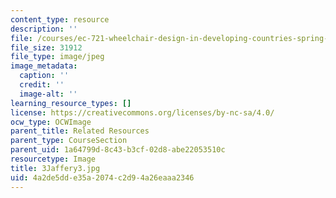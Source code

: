 ```yaml
---
content_type: resource
description: ''
file: /courses/ec-721-wheelchair-design-in-developing-countries-spring-2009/4a2de5dde35a2074c2d94a26eaaa2346_3Jaffery3.jpg
file_size: 31912
file_type: image/jpeg
image_metadata:
  caption: ''
  credit: ''
  image-alt: ''
learning_resource_types: []
license: https://creativecommons.org/licenses/by-nc-sa/4.0/
ocw_type: OCWImage
parent_title: Related Resources
parent_type: CourseSection
parent_uid: 1a64799d-8c43-b3cf-02d8-abe22053510c
resourcetype: Image
title: 3Jaffery3.jpg
uid: 4a2de5dd-e35a-2074-c2d9-4a26eaaa2346
---
```

